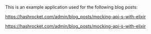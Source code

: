This is an example application used for the following blog posts:

https://hashrocket.com/admin/blog_posts/mocking-api-s-with-elixir

https://hashrocket.com/admin/blog_posts/mocking-api-s-with-elixir

